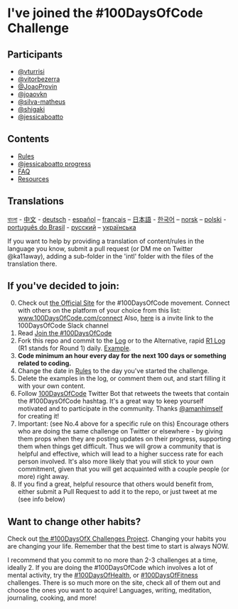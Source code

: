 # I've joined the #100DaysOfCode Challenge

## Participants

* [@vturrisi](https://github.com/vturrisi/)
* [@vitorbezerra](https://github.com/vitorbezerra)
* [@JoaoProvin](https://github.com/JoaoProvin)
* [@joaovkn](https://github.com/joaovkn)
* [@silva-matheus](https://github.com/silva-matheus)
* [@shigaki](https://github.com/shigaki)
* [@jessicaboatto](https://github.com/jessicaboatto)



## Contents
* [Rules](rules.md)
* [@jessicaboatto progress](log.md)
* [FAQ](FAQ.md)
* [Resources](resources.md)

## Translations
[বাংলা](intl/bn/README.md) - [中文](intl/ch/README.md) - [deutsch](intl/de/README.md) - [español](intl/es/README.md) – [français](intl/fr/FAQ-fr.md) – [日本語](intl/ja/README.md) - [한국어](intl/ko/README-ko.md) – [norsk](intl/no/README.md) –  [polski](intl/pl/README.md) - [português do Brasil](intl/pt-br/LEIAME.md) - [русский](intl/ru/README-ru.md) – [українська](intl/ua/README-ua.md)

If you want to help by providing a translation of content/rules in the language you know, submit a pull request (or DM me on Twitter @ka11away), adding a sub-folder in the 'intl' folder with the files of the translation there.

## If you've decided to join:

0.  Check out [the Official Site](http://100daysofcode.com/) for the #100DaysOfCode movement. Connect with others on the platform of your choice from this list: www.100DaysOfCode.com/connect
    Also, [here](https://join.slack.com/t/100xcode/shared_invite/enQtMzA2NzUyODY4MTgyLWM2NzMzYzBmZTcwOTk0MzM2YTI5OWQzM2M3ZTVjZTUyMTE0NDk3ZjdiZmExNGU5Mjg3ODgzZTQxODI3YTNjZjA) is a invite link to the 100DaysOfCode Slack channel
1.  Read [Join the #100DaysOfCode](https://medium.freecodecamp.com/join-the-100daysofcode-556ddb4579e4)
1.  Fork this repo and commit to the [Log](log.md) or to the Alternative, rapid [R1 Log](r1-log.md) (R1 stands for Round 1) daily. [Example](https://github.com/Kallaway/100-days-kallaway-log).
1.  **Code minimum an hour every day for the next 100 days or something related to coding.** 
1.  Change the date in [Rules](rules.md) to the day you've started the challenge.
1.  Delete the examples in the log, or comment them out, and start filling it with your own content.
1.  Follow [100DaysOfCode](https://twitter.com/_100DaysOfCode) Twitter Bot that retweets the tweets that contain the #100DaysOfCode hashtag. It's a great way to keep yourself motivated and to participate in the community. Thanks [@amanhimself](https://twitter.com/amanhimself) for creating it!
1.  Important: (see No.4 above for a specific rule on this) Encourage others who are doing the same challenge on Twitter or elsewhere - by giving them props when they are posting updates on their progress, supporting them when things get difficult. Thus we will grow a community that is helpful and effective, which will lead to a higher success rate for each person involved. It's also more likely that you will stick to your own commitment, given that you will get acquainted with a couple people (or more) right away.
1.  If you find a great, helpful resource that others would benefit from, either submit a Pull Request to add it to the repo, or just tweet at me (see info below)

## Want to change other habits?

Check out [the #100DaysOfX Challenges Project](http://100daysofx.com/). Changing your habits you are changing your life. Remember that the best time to start is always NOW.

I recommend that you commit to no more than 2-3 challenges at a time, ideally 2. If you are doing the #100DaysOfCode which involves a lot of mental activity, try the [#100DaysOfHealth](http://100daysofx.com/where-x-is/health/), or [#100DaysOfFitness](http://100daysofx.com/challenges/) challenges. There is so much more on the site, check all of them out and choose the ones you want to acquire! Languages, writing, meditation, journaling, cooking, and more!
